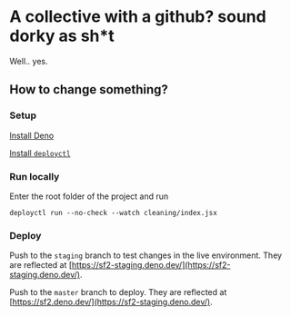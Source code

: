 
# A collective with a github? sound dorky as sh\*t


Well.. yes.


## How to change something?

### Setup
[Install Deno](https://deno.land/manual/getting_started/installation) 

[Install `deployctl`](https://deno.com/deploy/docs/deployctl) 

 
### Run locally

Enter the root folder of the project and run

`deployctl run --no-check --watch cleaning/index.jsx`


### Deploy

Push to the `staging` branch to test changes in the live environment.
They are reflected at [https://sf2-staging.deno.dev/](https://sf2-staging.deno.dev/).

Push to the `master` branch to deploy.
They are reflected at [https://sf2.deno.dev/](https://sf2-staging.deno.dev/).
